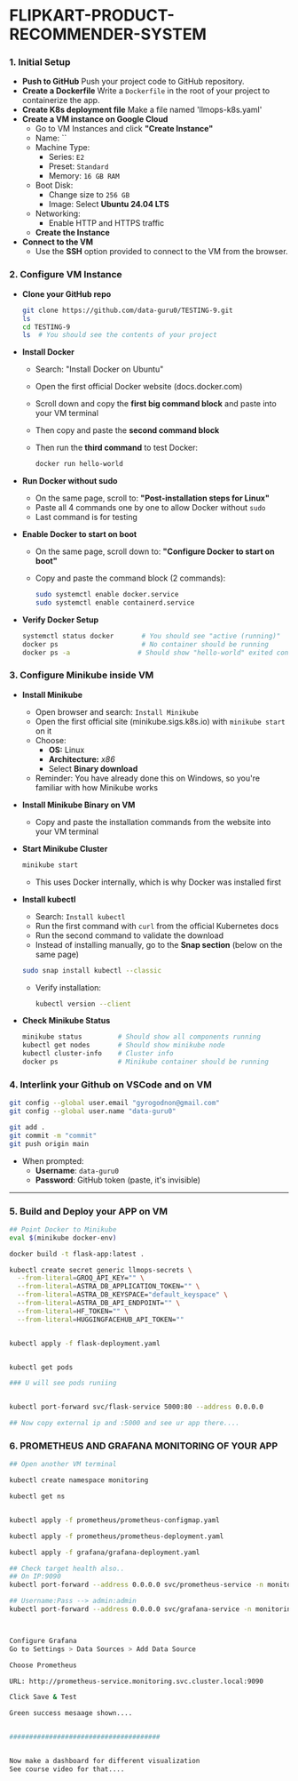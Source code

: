 # FLIPKART-PRODUCT-RECOMMENDER-SYSTEM

### 1. Initial Setup 

- **Push to GitHub** 
  Push your project code to GitHub repository. 
- **Create a Dockerfile** 
  Write a `Dockerfile` in the root of your project to containerize the app. 
- **Create K8s deployment file**
  Make a file named 'llmops-k8s.yaml' 
- **Create a VM instance on Google Cloud**
  - Go to VM Instances and click **"Create Instance"** 
  - Name: ``
  - Machine Type: 
    - Series: `E2`
    - Preset: `Standard`
    - Memory: `16 GB RAM`
  - Boot Disk:
    - Change size to `256 GB`
    - Image: Select **Ubuntu 24.04 LTS**
  - Networking: 
    - Enable HTTP and HTTPS traffic
  - **Create the Instance**
- **Connect to the VM**
  - Use the **SSH** option provided to connect to the VM from the browser. 
### 2. Configure VM Instance

- **Clone your GitHub repo**

  ```bash
  git clone https://github.com/data-guru0/TESTING-9.git
  ls
  cd TESTING-9
  ls  # You should see the contents of your project
  ```

- **Install Docker**

  - Search: "Install Docker on Ubuntu"
  - Open the first official Docker website (docs.docker.com)
  - Scroll down and copy the **first big command block** and paste into your VM terminal
  - Then copy and paste the **second command block**
  - Then run the **third command** to test Docker:

    ```bash
    docker run hello-world
    ```

- **Run Docker without sudo**

  - On the same page, scroll to: **"Post-installation steps for Linux"**
  - Paste all 4 commands one by one to allow Docker without `sudo`
  - Last command is for testing

- **Enable Docker to start on boot**

  - On the same page, scroll down to: **"Configure Docker to start on boot"**
  - Copy and paste the command block (2 commands):

    ```bash
    sudo systemctl enable docker.service
    sudo systemctl enable containerd.service
    ```

- **Verify Docker Setup**

  ```bash
  systemctl status docker       # You should see "active (running)"
  docker ps                     # No container should be running
  docker ps -a                 # Should show "hello-world" exited container
  ```


### 3. Configure Minikube inside VM

- **Install Minikube**

  - Open browser and search: `Install Minikube`
  - Open the first official site (minikube.sigs.k8s.io) with `minikube start` on it
  - Choose:
    - **OS:** Linux
    - **Architecture:** *x86*
    - Select **Binary download**
  - Reminder: You have already done this on Windows, so you're familiar with how Minikube works

- **Install Minikube Binary on VM**

  - Copy and paste the installation commands from the website into your VM terminal

- **Start Minikube Cluster**

  ```bash
  minikube start
  ```

  - This uses Docker internally, which is why Docker was installed first

- **Install kubectl**

  - Search: `Install kubectl`
  - Run the first command with `curl` from the official Kubernetes docs
  - Run the second command to validate the download
  - Instead of installing manually, go to the **Snap section** (below on the same page)

  ```bash
  sudo snap install kubectl --classic
  ```

  - Verify installation:

    ```bash
    kubectl version --client
    ```

- **Check Minikube Status**

  ```bash
  minikube status         # Should show all components running
  kubectl get nodes       # Should show minikube node
  kubectl cluster-info    # Cluster info
  docker ps               # Minikube container should be running
  ```

### 4. Interlink your Github on VSCode and on VM

```bash
git config --global user.email "gyrogodnon@gmail.com"
git config --global user.name "data-guru0"

git add .
git commit -m "commit"
git push origin main
```

- When prompted:
  - **Username**: `data-guru0`
  - **Password**: GitHub token (paste, it's invisible)

---


### 5. Build and Deploy your APP on VM

```bash
## Point Docker to Minikube
eval $(minikube docker-env)

docker build -t flask-app:latest .

kubectl create secret generic llmops-secrets \
  --from-literal=GROQ_API_KEY="" \
  --from-literal=ASTRA_DB_APPLICATION_TOKEN="" \
  --from-literal=ASTRA_DB_KEYSPACE="default_keyspace" \
  --from-literal=ASTRA_DB_API_ENDPOINT="" \
  --from-literal=HF_TOKEN="" \
  --from-literal=HUGGINGFACEHUB_API_TOKEN=""


kubectl apply -f flask-deployment.yaml


kubectl get pods

### U will see pods runiing


kubectl port-forward svc/flask-service 5000:80 --address 0.0.0.0

## Now copy external ip and :5000 and see ur app there....


```

### 6. PROMETHEUS AND GRAFANA MONITORING OF YOUR APP

```bash
## Open another VM terminal 

kubectl create namespace monitoring

kubectl get ns


kubectl apply -f prometheus/prometheus-configmap.yaml

kubectl apply -f prometheus/prometheus-deployment.yaml

kubectl apply -f grafana/grafana-deployment.yaml

## Check target health also..
## On IP:9090
kubectl port-forward --address 0.0.0.0 svc/prometheus-service -n monitoring 9090:9090

## Username:Pass --> admin:admin
kubectl port-forward --address 0.0.0.0 svc/grafana-service -n monitoring 3000:3000



Configure Grafana
Go to Settings > Data Sources > Add Data Source

Choose Prometheus

URL: http://prometheus-service.monitoring.svc.cluster.local:9090

Click Save & Test

Green success mesaage shown....


######################################


Now make a dashboard for different visualization
See course video for that....
```